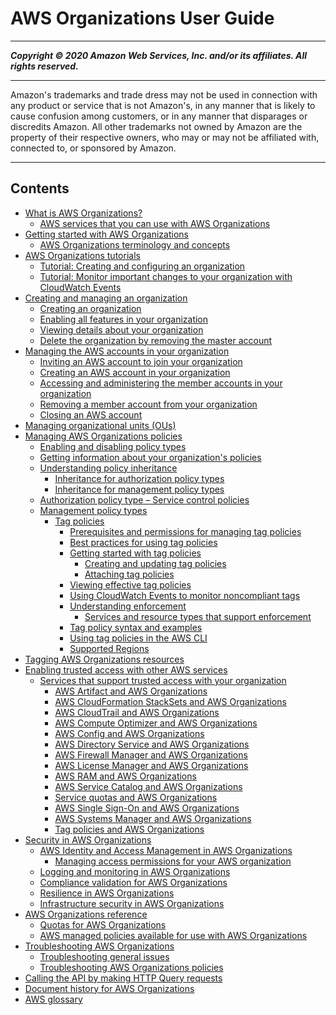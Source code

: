 # AWS Organizations User Guide

-----
*****Copyright &copy; 2020 Amazon Web Services, Inc. and/or its affiliates. All rights reserved.*****

-----
Amazon's trademarks and trade dress may not be used in 
     connection with any product or service that is not Amazon's, 
     in any manner that is likely to cause confusion among customers, 
     or in any manner that disparages or discredits Amazon. All other 
     trademarks not owned by Amazon are the property of their respective
     owners, who may or may not be affiliated with, connected to, or 
     sponsored by Amazon.

-----
## Contents
+ [What is AWS Organizations?](orgs_introduction.md)
   + [AWS services that you can use with AWS Organizations](orgs_integrated-services-list.md)
+ [Getting started with AWS Organizations](orgs_getting-started.md)
   + [AWS Organizations terminology and concepts](orgs_getting-started_concepts.md)
+ [AWS Organizations tutorials](orgs_tutorials.md)
   + [Tutorial: Creating and configuring an organization](orgs_tutorials_basic.md)
   + [Tutorial: Monitor important changes to your organization with CloudWatch Events](orgs_tutorials_cwe.md)
+ [Creating and managing an organization](orgs_manage_org.md)
   + [Creating an organization](orgs_manage_create.md)
   + [Enabling all features in your organization](orgs_manage_org_support-all-features.md)
   + [Viewing details about your organization](orgs_manage_org_details.md)
   + [Delete the organization by removing the master account](orgs_manage_org_delete.md)
+ [Managing the AWS accounts in your organization](orgs_manage_accounts.md)
   + [Inviting an AWS account to join your organization](orgs_manage_accounts_invites.md)
   + [Creating an AWS account in your organization](orgs_manage_accounts_create.md)
   + [Accessing and administering the member accounts in your organization](orgs_manage_accounts_access.md)
   + [Removing a member account from your organization](orgs_manage_accounts_remove.md)
   + [Closing an AWS account](orgs_manage_accounts_close.md)
+ [Managing organizational units (OUs)](orgs_manage_ous.md)
+ [Managing AWS Organizations policies](orgs_manage_policies.md)
   + [Enabling and disabling policy types](orgs_manage_policies_enable-disable.md)
   + [Getting information about your organization's policies](orgs_manage_policies_info-operations.md)
   + [Understanding policy inheritance](orgs_manage_policies-inheritance.md)
      + [Inheritance for authorization policy types](orgs_manage_policies_inheritance_auth.md)
      + [Inheritance for management policy types](orgs_manage_policies_inheritance_mgmt.md)
   + [Authorization policy type – Service control policies](orgs_manage_policies_type-auth.md)
   + [Management policy types](orgs_manage_policies_type-mgmt.md)
      + [Tag policies](orgs_manage_policies_tag-policies.md)
         + [Prerequisites and permissions for managing tag policies](orgs_manage_policies_tag-policies-prereqs.md)
         + [Best practices for using tag policies](orgs_manage_policies_tag-policies-best-practices.md)
         + [Getting started with tag policies](tag-policies-getting-started.md)
            + [Creating and updating tag policies](orgs_manage_policies_tag-policies-create.md)
            + [Attaching tag policies](attach-tag-policy.md)
         + [Viewing effective tag policies](orgs_manage_policies_tag-policies-effective.md)
         + [Using CloudWatch Events to monitor noncompliant tags](orgs_manage_policies_tag-policies-cwe.md)
         + [Understanding enforcement](orgs_manage_policies_tag-policies-enforcement.md)
            + [Services and resource types that support enforcement](orgs_manage_policies_supported-resources-enforcement.md)
         + [Tag policy syntax and examples](orgs_manage_policies_example-tag-policies.md)
         + [Using tag policies in the AWS CLI](tag-policy-cli.md)
         + [Supported Regions](tag-policies-regions.md)
+ [Tagging AWS Organizations resources](orgs_tagging.md)
+ [Enabling trusted access with other AWS services](orgs_integrate_services.md)
   + [Services that support trusted access with your organization](services-that-can-integrate.md)
      + [AWS Artifact and AWS Organizations](services-that-can-integrate-art.md)
      + [AWS CloudFormation StackSets and AWS Organizations](services-that-can-integrate-cloudformation.md)
      + [AWS CloudTrail and AWS Organizations](services-that-can-integrate-ct.md)
      + [AWS Compute Optimizer and AWS Organizations](services-that-can-integrate-compute-optimizer.md)
      + [AWS Config and AWS Organizations](services-that-can-integrate-config.md)
      + [AWS Directory Service and AWS Organizations](services-that-can-integrate-ads.md)
      + [AWS Firewall Manager and AWS Organizations](services-that-can-integrate-fms.md)
      + [AWS License Manager and AWS Organizations](services-that-can-integrate-license-manager.md)
      + [AWS RAM and AWS Organizations](services-that-can-integrate-ram.md)
      + [AWS Service Catalog and AWS Organizations](services-that-can-integrate-service-catalog.md)
      + [Service quotas and AWS Organizations](services-that-can-integrate-service-quotas.md)
      + [AWS Single Sign-On and AWS Organizations](services-that-can-integrate-peregrine.md)
      + [AWS Systems Manager and AWS Organizations](services-that-can-integrate-systems-manager.md)
      + [Tag policies and AWS Organizations](orgs_integrate_services-tag-policies.md)
+ [Security in AWS Organizations](security.md)
   + [AWS Identity and Access Management in AWS Organizations](orgs_security_iam.md)
      + [Managing access permissions for your AWS organization](orgs_permissions_overview.md)
   + [Logging and monitoring in AWS Organizations](orgs_security_incident-response.md)
   + [Compliance validation for AWS Organizations](orgs_security_compliance-validation.md)
   + [Resilience in AWS Organizations](orgs_security_disaster-recovery-resiliency.md)
   + [Infrastructure security in AWS Organizations](orgs_security_infrastructure.md)
+ [AWS Organizations reference](orgs_reference.md)
   + [Quotas for AWS Organizations](orgs_reference_limits.md)
   + [AWS managed policies available for use with AWS Organizations](orgs_reference_available-policies.md)
+ [Troubleshooting AWS Organizations](orgs_troubleshoot.md)
   + [Troubleshooting general issues](orgs_troubleshoot_general.md)
   + [Troubleshooting AWS Organizations policies](org_troubleshoot_policies.md)
+ [Calling the API by making HTTP Query requests](orgs_query-requests.md)
+ [Document history for AWS Organizations](document-history.md)
+ [AWS glossary](glossary.md)